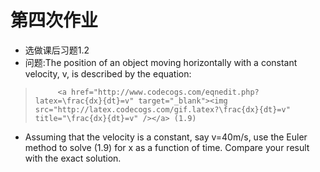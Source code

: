 # 第四次作业
* 选做课后习题1.2
* 问题:The position of an object moving horizontally with a constant velocity, v, is described by the equation:
>          <a href="http://www.codecogs.com/eqnedit.php?latex=\frac{dx}{dt}=v" target="_blank"><img src="http://latex.codecogs.com/gif.latex?\frac{dx}{dt}=v" title="\frac{dx}{dt}=v" /></a> (1.9)
* Assuming that the velocity is a constant, say v=40m/s, use the Euler method to solve (1.9) for x as a function of time. Compare your result with the exact solution.

